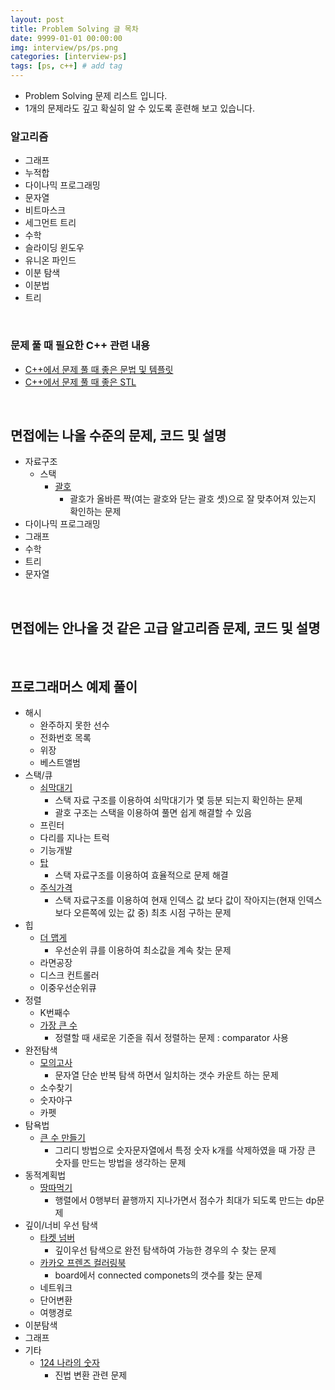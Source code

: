 ```yaml
---
layout: post
title: Problem Solving 글 목차
date: 9999-01-01 00:00:00
img: interview/ps/ps.png
categories: [interview-ps] 
tags: [ps, c++] # add tag
---
```


+ Problem Solving 문제 리스트 입니다. 
+ 1개의 문제라도 깊고 확실히 알 수 있도록 훈련해 보고 있습니다.

### 알고리즘 

- 그래프
- 누적합
- 다이나믹 프로그래밍
- 문자열
- 비트마스크
- 세그먼트 트리
- 수학
- 슬라이딩 윈도우
- 유니온 파인드
- 이분 탐색
- 이분법
- 트리

<br>

### 문제 풀 때 필요한 C++ 관련 내용

+ [C++에서 문제 풀 때 좋은 문법 및 템플릿](https://gaussian37.github.io/interview-ps-tip/)
+ [C++에서 문제 풀 때 좋은 STL](https://gaussian37.github.io/interview-ps-stl/)

<br>

## 면접에는 나올 수준의 문제, 코드 및 설명

+ 자료구조
    + 스택
        + [괄호](https://gaussian37.github.io/interview-ps-9012/)
            + 괄호가 올바른 짝(여는 괄호와 닫는 괄호 셋)으로 잘 맞추어져 있는지 확인하는 문제 
+ 다이나믹 프로그래밍
+ 그래프
+ 수학
+ 트리
+ 문자열

<br>

## 면접에는 안나올 것 같은 고급 알고리즘 문제, 코드 및 설명

<br>

## 프로그래머스 예제 풀이

+ 해시
    + 완주하지 못한 선수
    + 전화번호 목록
    + 위장
    + 베스트앨범
+ 스택/큐
    + [쇠막대기](https://gaussian37.github.io/interview-ps-p42585/)
        + 스택 자료 구조를 이용하여 쇠막대기가 몇 등분 되는지 확인하는 문제
        + 괄호 구조는 스택을 이용하여 풀면 쉽게 해결할 수 있음
    + 프린터
    + 다리를 지나는 트럭
    + 기능개발
    + [탑](https://gaussian37.github.io/interview-ps-p42588/)
        + 스택 자료구조를 이용하여 효율적으로 문제 해결
    + [주식가격](https://gaussian37.github.io/interview-ps-p42584/)
        + 스택 자료구조를 이용하여 현재 인덱스 값 보다 값이 작아지는(현재 인덱스 보다 오른쪽에 있는 값 중) 최초 시점 구하는 문제
+ 힙
    + [더 맵게](https://gaussian37.github.io/interview-ps-p42626/)
        + 우선순위 큐를 이용하여 최소값을 계속 찾는 문제
    + 라면공장
    + 디스크 컨트롤러
    + 이중우선순위큐
+ 정렬
    + K번째수
    + [가장 큰 수](https://gaussian37.github.io/interview-ps-p42746/)
        + 정렬할 때 새로운 기준을 줘서 정렬하는 문제 : comparator 사용
+ 완전탐색
    + [모의고사](https://gaussian37.github.io/interview-ps-p42840/)
        + 문자열 단순 반복 탐색 하면서 일치하는 갯수 카운트 하는 문제
    + 소수찾기
    + 숫자야구
    + 카펫
+ 탐욕법
    + [큰 수 만들기](https://gaussian37.github.io/interview-ps-p42883/)
        + 그리디 방법으로 숫자문자열에서 특정 숫자 k개를 삭제하였을 때 가장 큰 숫자를 만드는 방법을 생각하는 문제
+ 동적계획법
    + [땅따먹기](https://gaussian37.github.io/interview-ps-p12913/)
        + 행렬에서 0행부터 끝행까지 지나가면서 점수가 최대가 되도록 만드는 dp문제
+ 깊이/너비 우선 탐색
    + [타켓 넘버](https://gaussian37.github.io/interview-ps-p43165/)
        + 깊이우선 탐색으로 완전 탐색하여 가능한 경우의 수 찾는 문제
    + [카카오 프렌즈 컬러링북](https://gaussian37.github.io/interview-ps-p1829/)
        + board에서 connected componets의 갯수를 찾는 문제 
    + 네트워크
    + 단어변환
    + 여행경로
+ 이분탐색
+ 그래프
+ 기타
    + [124 나라의 숫자](https://gaussian37.github.io/interview-ps-p12899/)
        + 진법 변환 관련 문제
